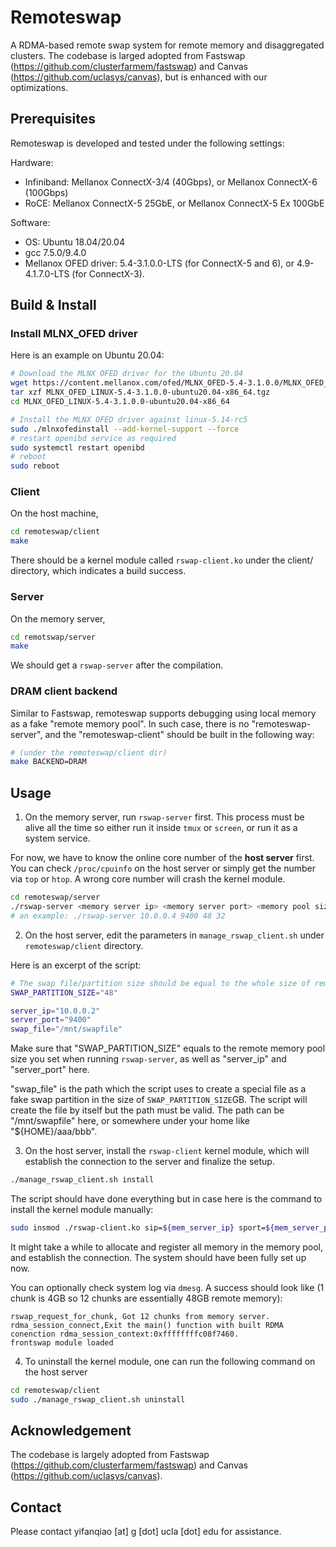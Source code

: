 # Remoteswap
A RDMA-based remote swap system for remote memory and disaggregated clusters. The codebase is larged adopted from Fastswap (https://github.com/clusterfarmem/fastswap) and Canvas (https://github.com/uclasys/canvas), but is enhanced with our optimizations.

## Prerequisites
Remoteswap is developed and tested under the following settings:

Hardware:
* Infiniband: Mellanox ConnectX-3/4 (40Gbps), or Mellanox ConnectX-6 (100Gbps)
* RoCE: Mellanox ConnectX-5 25GbE, or Mellanox ConnectX-5 Ex 100GbE

Software:
* OS: Ubuntu 18.04/20.04
* gcc 7.5.0/9.4.0
* Mellanox OFED driver: 5.4-3.1.0.0-LTS (for ConnectX-5 and 6), or 4.9-4.1.7.0-LTS (for ConnectX-3).

## Build & Install

### Install MLNX_OFED driver
Here is an example on Ubuntu 20.04:
```bash
# Download the MLNX OFED driver for the Ubuntu 20.04
wget https://content.mellanox.com/ofed/MLNX_OFED-5.4-3.1.0.0/MLNX_OFED_LINUX-5.4-3.1.0.0-ubuntu20.04-x86_64.tgz
tar xzf MLNX_OFED_LINUX-5.4-3.1.0.0-ubuntu20.04-x86_64.tgz
cd MLNX_OFED_LINUX-5.4-3.1.0.0-ubuntu20.04-x86_64

# Install the MLNX OFED driver against linux-5.14-rc5
sudo ./mlnxofedinstall --add-kernel-support --force
# restart openibd service as required
sudo systemctl restart openibd
# reboot
sudo reboot
```

### Client
On the host machine,
```bash
cd remoteswap/client
make
```

There should be a kernel module called `rswap-client.ko` under the client/ directory, which indicates a build success.

### Server
On the memory server,
```bash
cd remotswap/server
make
```

We should get a `rswap-server` after the compilation.

### DRAM client backend

Similar to Fastswap, remoteswap supports debugging using local memory as a fake "remote memory pool". In such case, there is no "remoteswap-server", and the "remoteswap-client" should be built in the following way:

```bash
# (under the remoteswap/client dir)
make BACKEND=DRAM
```

## Usage

1. On the memory server, run `rswap-server` first. This process must be alive all the time so either run it inside `tmux` or `screen`, or run it as a system service.

For now, we have to know the online core number of the **host server** first. You can check `/proc/cpuinfo` on the host server or simply get the number via `top` or `htop`.
A wrong core number will crash the kernel module.

```bash
cd remoteswap/server
./rswap-server <memory server ip> <memory server port> <memory pool size in GB> <number of cores on host server>
# an example: ./rswap-server 10.0.0.4 9400 48 32
```

2. On the host server, edit the parameters in `manage_rswap_client.sh` under `remoteswap/client` directory.

Here is an excerpt of the script:

```bash
# The swap file/partition size should be equal to the whole size of remote memory
SWAP_PARTITION_SIZE="48"

server_ip="10.0.0.2"
server_port="9400"
swap_file="/mnt/swapfile"
```

Make sure that "SWAP_PARTITION_SIZE" equals to the remote memory pool size you set when running `rswap-server`, as well as "server_ip" and "server_port" here.

"swap_file" is the path which the script uses to create a special file as a fake swap partition in the size of `SWAP_PARTITION_SIZE`GB. The script will create the file by itself but the path must be valid. The path can be "/mnt/swapfile" here, or somewhere under your home like "${HOME}/aaa/bbb".

3. On the host server, install the `rswap-client` kernel module, which will establish the connection to the server and finalize the setup.

```bash
./manage_rswap_client.sh install
```

The script should have done everything but in case here is the command to install the kernel module manually:

```bash
sudo insmod ./rswap-client.ko sip=${mem_server_ip} sport=${mem_server_port} rmsize=${SWAP_PARTITION_SIZE_GB}
```

It might take a while to allocate and register all memory in the memory pool, and establish the connection. The system should have been fully set up now.

You can optionally check system log via `dmesg`. A success should look like (1 chunk is 4GB so 12 chunks are essentially 48GB remote memory):
```
rswap_request_for_chunk, Got 12 chunks from memory server.
rdma_session_connect,Exit the main() function with built RDMA conenction rdma_session_context:0xffffffffc08f7460.
frontswap module loaded
```

4. To uninstall the kernel module, one can run the following command on the host server
```bash
cd remoteswap/client
sudo ./manage_rswap_client.sh uninstall
```

## Acknowledgement
The codebase is largely adopted from Fastswap (https://github.com/clusterfarmem/fastswap) and Canvas (https://github.com/uclasys/canvas).

## Contact
Please contact yifanqiao [at] g [dot] ucla [dot] edu for assistance.